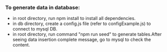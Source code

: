 ### To generate data in database:

- in root directory, run npm install to install all dependencies.
- in db directory, create a config.js file (refer to configExample.js) to connect to mysql DB.
- in root directory, run command "npm run seed" to generate tables.After seeing data insertion complete message, go to mysql to check the content.
